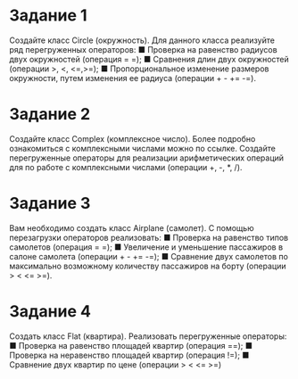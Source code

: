 # Задание 1
Создайте класс Circle (окружность). Для данного класса реализуйте ряд перегруженных операторов:
■ Проверка на равенство радиусов двух окружностей (операция = =);
■ Сравнения длин двух окружностей (операции >, <, <=,>=);
■ Пропорциональное изменение размеров окружности, путем изменения ее радиуса (операции + - += -=).

# Задание 2
Создайте класс Complex (комплексное число). Более подробно ознакомиться с комплексными числами можно по ссылке. Создайте перегруженные операторы для реализации
арифметических операций для по работе с комплексными числами (операции +, -, *, /).

# Задание 3
Вам необходимо создать класс Airplane (самолет). С помощью перезагрузки операторов реализовать: 
■ Проверка на равенство типов самолетов (операция = =);
■ Увеличение и уменьшение пассажиров в салоне самолета (операции + - += -=);
■ Сравнение двух самолетов по максимально возможному количеству пассажиров на борту (операции > < <= >=).

# Задание 4
Создать класс Flat (квартира). Реализовать перегруженные операторы:
■ Проверка на равенство площадей квартир (операция ==);
■ Проверка на неравенство площадей квартир (операция !=);
■ Сравнение двух квартир по цене (операции > < <= >=)
